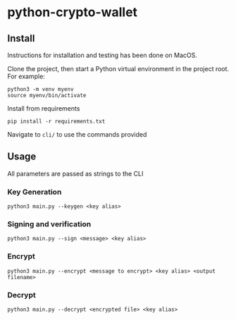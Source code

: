 # python-crypto-wallet

## Install
Instructions for installation and testing has been done on MacOS.

Clone the project, then start a Python virtual environment in the project root. For example:

```
python3 -m venv myenv
source myenv/bin/activate
```

Install from requirements

`pip install -r requirements.txt`

Navigate to `cli/` to use the commands provided

## Usage
All parameters are passed as strings to the CLI

### Key Generation
`python3 main.py --keygen <key alias>`

### Signing and verification
`python3 main.py --sign <message> <key alias>`

### Encrypt
`python3 main.py --encrypt <message to encrypt> <key alias> <output filename>`

### Decrypt
`python3 main.py --decrypt <encrypted file> <key alias>`